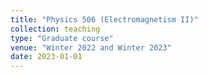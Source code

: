 ```yaml
---
title: "Physics 506 (Electromagnetism II)"
collection: teaching
type: "Graduate course"
venue: "Winter 2022 and Winter 2023"
date: 2023-01-01
---
```

